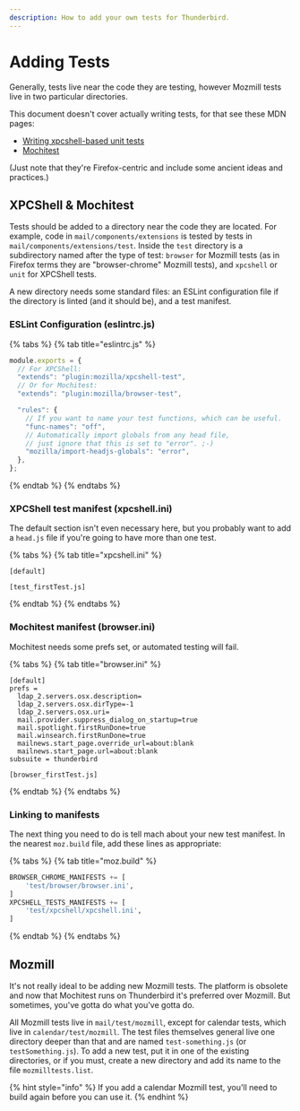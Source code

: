 ```yaml
---
description: How to add your own tests for Thunderbird.
---
```


# Adding Tests

Generally, tests live near the code they are testing, however Mozmill tests live in two particular directories.

This document doesn't cover actually writing tests, for that see these MDN pages:

* [Writing xpcshell-based unit tests](https://developer.mozilla.org/en-US/docs/Mozilla/QA/Writing_xpcshell-based_unit_tests)
* [Mochitest](https://developer.mozilla.org/en-US/docs/Mozilla/Projects/Mochitest)

\(Just note that they're Firefox-centric and include some ancient ideas and practices.\)

## XPCShell & Mochitest

Tests should be added to a directory near the code they are located. For example, code in `mail/components/extensions` is tested by tests in `mail/components/extensions/test`. Inside the `test` directory is a subdirectory named after the type of test: `browser` for Mozmill tests \(as in Firefox terms they are "browser-chrome" Mozmill tests\), and `xpcshell` or `unit` for XPCShell tests.

A new directory needs some standard files: an ESLint configuration file if the directory is linted \(and it should be\), and a test manifest.

### ESLint Configuration \(eslintrc.js\)

{% tabs %}
{% tab title="eslintrc.js" %}
```javascript
module.exports = {
  // For XPCShell:
  "extends": "plugin:mozilla/xpcshell-test",
  // Or for Mochitest:
  "extends": "plugin:mozilla/browser-test",

  "rules": {
    // If you want to name your test functions, which can be useful.
    "func-names": "off",
    // Automatically import globals from any head file,
    // just ignore that this is set to "error". ;-)
    "mozilla/import-headjs-globals": "error",
  },
};
```
{% endtab %}
{% endtabs %}

### XPCShell test manifest \(xpcshell.ini\)

The default section isn't even necessary here, but you probably want to add a `head.js` file if you're going to have more than one test.

{% tabs %}
{% tab title="xpcshell.ini" %}
```text
[default]

[test_firstTest.js]
```
{% endtab %}
{% endtabs %}

### Mochitest manifest \(browser.ini\)

Mochitest needs some prefs set, or automated testing will fail.

{% tabs %}
{% tab title="browser.ini" %}
```text
[default]
prefs =
  ldap_2.servers.osx.description=
  ldap_2.servers.osx.dirType=-1
  ldap_2.servers.osx.uri=
  mail.provider.suppress_dialog_on_startup=true
  mail.spotlight.firstRunDone=true
  mail.winsearch.firstRunDone=true
  mailnews.start_page.override_url=about:blank
  mailnews.start_page.url=about:blank
subsuite = thunderbird

[browser_firstTest.js]
```
{% endtab %}
{% endtabs %}

### Linking to manifests

The next thing you need to do is tell mach about your new test manifest. In the nearest `moz.build` file, add these lines as appropriate:

{% tabs %}
{% tab title="moz.build" %}
```python
BROWSER_CHROME_MANIFESTS += [
    'test/browser/browser.ini',
]
XPCSHELL_TESTS_MANIFESTS += [
    'test/xpcshell/xpcshell.ini',
]
```
{% endtab %}
{% endtabs %}

## Mozmill

It's not really ideal to be adding new Mozmill tests. The platform is obsolete and now that Mochitest runs on Thunderbird it's preferred over Mozmill. But sometimes, you've gotta do what you've gotta do.

All Mozmill tests live in `mail/test/mozmill`, except for calendar tests, which live in `calendar/test/mozmill`. The test files themselves general live one directory deeper than that and are named `test-something.js` \(or `testSomething.js`\). To add a new test, put it in one of the existing directories, or if you must, create a new directory and add its name to the file `mozmilltests.list`.

{% hint style="info" %}
If you add a calendar Mozmill test, you'll need to build again before you can use it.
{% endhint %}

